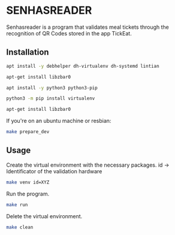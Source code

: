 # SENHASREADER 

Senhasreader is a program that validates meal tickets through the recognition of QR Codes stored in the app TickEat.

## Installation

```bash
apt install -y debhelper dh-virtualenv dh-systemd lintian
```

```bash
apt-get install libzbar0
```

```bash
apt install -y python3 python3-pip
```

```bash
python3 -m pip install virtualenv
```

```bash
apt-get install libzbar0
```

If you're on an ubuntu machine or resbian:

```bash
make prepare_dev
```

## Usage

Create the virtual environment with the necessary packages.
id -> Identificator of the validation hardware
```bash
make venv id=XYZ
```

Run the program.
```bash
make run
```

Delete the virtual environment.
```bash
make clean
```
